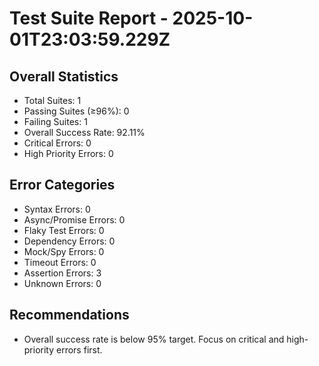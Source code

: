 # Test Suite Report - 2025-10-01T23:03:59.229Z

## Overall Statistics
- Total Suites: 1
- Passing Suites (≥96%): 0
- Failing Suites: 1
- Overall Success Rate: 92.11%
- Critical Errors: 0
- High Priority Errors: 0

## Error Categories
- Syntax Errors: 0
- Async/Promise Errors: 0
- Flaky Test Errors: 0
- Dependency Errors: 0
- Mock/Spy Errors: 0
- Timeout Errors: 0
- Assertion Errors: 3
- Unknown Errors: 0

## Recommendations
- Overall success rate is below 95% target. Focus on critical and high-priority errors first.



